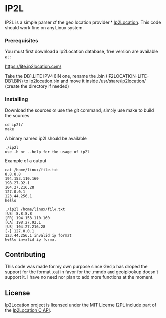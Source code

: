 # IP2L

IP2L is a simple parser of the geo location provider * [Ip2Location](https://www.ip2location.com/).
This code should work fine on any Linux system.

### Prerequisites

You must first download a Ip2Location database, free version are available at :

https://lite.ip2location.com/

Take the DB1.LITE IPV4 BIN one, rename the .bin (IP2LOCATION-LITE-DB1.BIN) to ip2location.bin and
move it inside /usr/share/ip2location/ (create the directory if needed)

### Installing

Download the sources or use the git command, simply use make to build the sources


```
cd ip2l/
make
```
A binary named ip2l should be available 

```
./ip2l
use -h or --help for the usage of ip2l
```

Example of a output 

```
cat /home/linux/file.txt
8.8.8.8
194.153.110.160
198.27.92.1
104.27.216.28
127.0.0.1
123.44.256.1
hello
```
```
./ip2l /home/linux/file.txt
[US] 8.8.8.8
[FR] 194.153.110.160
[CA] 198.27.92.1
[US] 104.27.216.28
[-] 127.0.0.1
123.44.256.1 invalid ip format
hello invalid ip format
```

## Contributing

This code was made for my own purpose since Geoip has droped the support for the format .dat in favor for the .mmdb
and geoiplookup doesn't support it. I have no need nor plan to add more functions at the moment. 


## License

Ip2Location project is licensed under the MIT License
I2PL include part of the [Ip2Location C API](https://www.ip2location.com/development-libraries/ip2location/c/).



